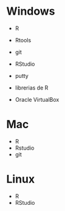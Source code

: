 # Windows

- R
- Rtools
- git
- RStudio
- putty

- librerias de R

- Oracle VirtualBox

# Mac

- R
- Rstudio
- git

# Linux

- R
- RStudio